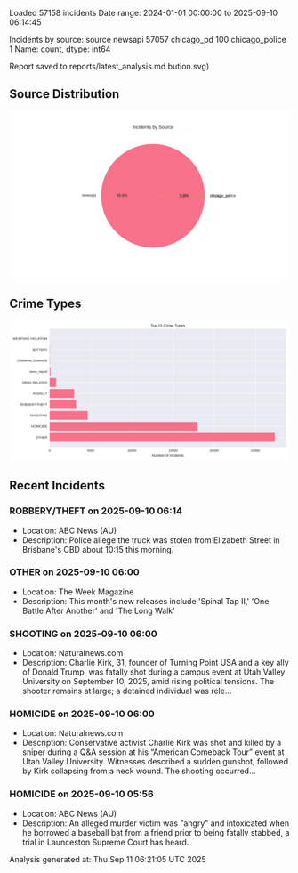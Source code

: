 
Loaded 57158 incidents
Date range: 2024-01-01 00:00:00 to 2025-09-10 06:14:45

Incidents by source:
source
newsapi           57057
chicago_pd          100
chicago_police        1
Name: count, dtype: int64

Report saved to reports/latest_analysis.md
bution.svg)

## Source Distribution
![Source Distribution](images/source_distribution.svg)

## Crime Types
![Crime Types](images/crime_types.svg)

## Recent Incidents

### ROBBERY/THEFT on 2025-09-10 06:14
- Location: ABC News (AU)
- Description: Police allege the truck was stolen from Elizabeth Street in Brisbane's CBD about 10:15 this morning.


### OTHER on 2025-09-10 06:00
- Location: The Week Magazine
- Description: This month's new releases include 'Spinal Tap II,' 'One Battle After Another' and 'The Long Walk'


### SHOOTING on 2025-09-10 06:00
- Location: Naturalnews.com
- Description: Charlie Kirk, 31, founder of Turning Point USA and a key ally of Donald Trump, was fatally shot during a campus event at Utah Valley University on September 10, 2025, amid rising political tensions. The shooter remains at large; a detained individual was rele…


### HOMICIDE on 2025-09-10 06:00
- Location: Naturalnews.com
- Description: Conservative activist Charlie Kirk was shot and killed by a sniper during a Q&A session at his “American Comeback Tour” event at Utah Valley University. Witnesses described a sudden gunshot, followed by Kirk collapsing from a neck wound. The shooting occurred…


### HOMICIDE on 2025-09-10 05:56
- Location: ABC News (AU)
- Description: An alleged murder victim was "angry" and intoxicated when he borrowed a baseball bat from a friend prior to being fatally stabbed, a trial in Launceston Supreme Court has heard.

Analysis generated at: Thu Sep 11 06:21:05 UTC 2025
